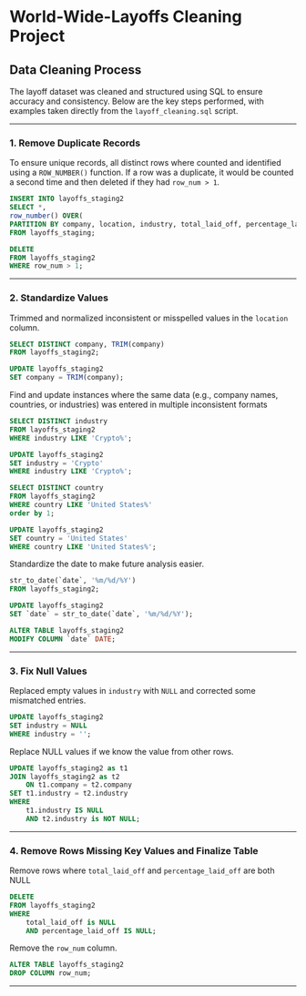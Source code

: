 # World-Wide-Layoffs Cleaning Project

## Data Cleaning Process

The layoff dataset was cleaned and structured using SQL to ensure accuracy and consistency. Below are the key steps performed, with examples taken directly from the `layoff_cleaning.sql` script.

---

### 1. Remove Duplicate Records

To ensure unique records, all distinct rows where counted and identified using a `ROW_NUMBER()` function. 
If a row was a duplicate, it would be counted a second time and then deleted if they had `row_num > 1`.

```sql
INSERT INTO layoffs_staging2
SELECT *,
row_number() OVER(
PARTITION BY company, location, industry, total_laid_off, percentage_laid_off, `date`, stage, country, funds_raised_millions) as row_num
FROM layoffs_staging;

DELETE
FROM layoffs_staging2
WHERE row_num > 1;
```

---

### 2. Standardize Values

Trimmed and normalized inconsistent or misspelled values in the `location` column.

```sql
SELECT DISTINCT company, TRIM(company)
FROM layoffs_staging2;

UPDATE layoffs_staging2
SET company = TRIM(company);
```
Find and update instances where the same data (e.g., company names, countries, or industries) was entered in multiple inconsistent formats

```sql
SELECT DISTINCT industry
FROM layoffs_staging2
WHERE industry LIKE 'Crypto%';

UPDATE layoffs_staging2
SET industry = 'Crypto'
WHERE industry LIKE 'Crypto%';

SELECT DISTINCT country
FROM layoffs_staging2
WHERE country LIKE 'United States%'
order by 1;

UPDATE layoffs_staging2
SET country = 'United States'
WHERE country LIKE 'United States%';
```

Standardize the date to make future analysis easier.

```sql
str_to_date(`date`, '%m/%d/%Y')
FROM layoffs_staging2;

UPDATE layoffs_staging2
SET `date` = str_to_date(`date`, '%m/%d/%Y');

ALTER TABLE layoffs_staging2
MODIFY COLUMN `date` DATE;
```

---

### 3. Fix Null Values

Replaced empty values in `industry` with `NULL` and corrected some mismatched entries.

```sql
UPDATE layoffs_staging2
SET industry = NULL
WHERE industry = '';
```
Replace NULL values if we know the value from other rows.

```sql
UPDATE layoffs_staging2 as t1
JOIN layoffs_staging2 as t2
	ON t1.company = t2.company
SET t1.industry = t2.industry
WHERE 
	t1.industry IS NULL
    AND t2.industry is NOT NULL;
```

---


### 4. Remove Rows Missing Key Values and Finalize Table

Remove rows where `total_laid_off` and `percentage_laid_off` are both NULL

```sql
DELETE 
FROM layoffs_staging2
WHERE 
	total_laid_off is NULL
    AND percentage_laid_off IS NULL;
```

Remove the `row_num` column.

```sql
ALTER TABLE layoffs_staging2
DROP COLUMN row_num;
```
---


